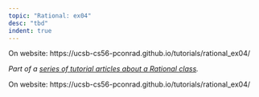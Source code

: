 ```yaml
---
topic: "Rational: ex04"
desc: "tbd"
indent: true
---
```


<div class="github-preview-only">On website: https://ucsb-cs56-pconrad.github.io/tutorials/rational_ex04/</div>


<em>Part of a [series of tutorial articles about a Rational class](/tutorials/rational/).</em>




<div class="github-preview-only">On website: https://ucsb-cs56-pconrad.github.io/tutorials/rational_ex04/</div>
